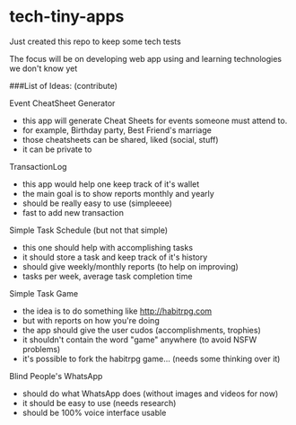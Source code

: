 # tech-tiny-apps
Just created this repo to keep some tech tests

The focus will be on developing web app using and learning
technologies we don't know yet

###List of Ideas: (contribute)


Event CheatSheet Generator
- this app will generate Cheat Sheets for events someone must attend to.
- for example, Birthday party, Best Friend's marriage
- those cheatsheets can be shared, liked (social, stuff)
- it can be private to


TransactionLog

- this app would help one keep track of it's wallet
- the main goal is to show reports monthly and yearly
- should be really easy to use (simpleeee)
- fast to add new transaction

Simple Task Schedule  (but not that simple)

- this one should help with accomplishing tasks
- it should store a task and keep track of it's history
- should give weekly/monthly reports (to help on improving)
- tasks per week, average task completion time


Simple Task Game

- the idea is to do something like http://habitrpg.com
- but with reports on how you're doing 
- the app should give the user cudos (accomplishments, trophies)
- it shouldn't contain the word "game" anywhere (to avoid NSFW problems)
- it's possible to fork the habitrpg game... (needs some thinking over it)

Blind People's WhatsApp
- should do what WhatsApp does (without images and videos for now)
- it should be easy to use (needs research)
- should be 100% voice interface usable
